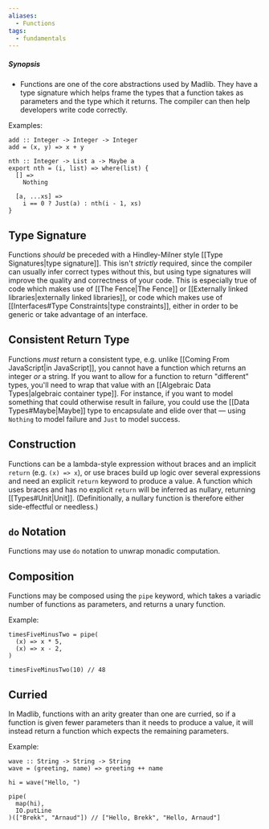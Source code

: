 ```yaml
---
aliases:
  - Functions
tags:
  - fundamentals
---
```

##### Synopsis
- Functions are one of the core abstractions used by Madlib. They have a type signature which helps frame the types that a function takes as parameters and the type which it returns. The compiler can then help developers write code correctly.

Examples:
```
add :: Integer -> Integer -> Integer
add = (x, y) => x + y

nth :: Integer -> List a -> Maybe a
export nth = (i, list) => where(list) {
  [] =>
    Nothing

  [a, ...xs] =>
    i == 0 ? Just(a) : nth(i - 1, xs)
}
```

## Type Signature

Functions _should_ be preceded with a Hindley-Milner style [[Type Signatures|type signature]]. This isn't _strictly_ required, since the compiler can usually infer correct types without this, but using type signatures will improve the quality and correctness of your code. This is especially true of code which makes use of [[The Fence|The Fence]] or [[Externally linked libraries|externally linked libraries]], or code which makes use of [[Interfaces#Type Constraints|type constraints]], either in order to be generic or take advantage of an interface.

## Consistent Return Type

Functions _must_ return a consistent type, e.g. unlike [[Coming From JavaScript|in JavaScript]], you cannot have a function which returns an integer _or_ a string. If you want to allow for a function to return "different" types, you'll need to wrap that value with an [[Algebraic Data Types|algebraic container type]]. For instance, if you want to model something that could otherwise result in failure, you could use the [[Data Types#Maybe|Maybe]] type to encapsulate and elide over that — using `Nothing` to model failure and `Just` to model success.

## Construction

Functions can be a lambda-style expression without braces and an implicit `return`  (e.g. `(x) => x`), or use braces build up logic over several expressions and need an explicit `return` keyword to produce a value. A function which uses braces and has no explicit `return` will be inferred as nullary, returning [[Types#Unit|Unit]]. (Definitionally, a nullary function is therefore either side-effectful or needless.)

## `do` Notation

Functions may use `do` notation to unwrap monadic computation.
## Composition

Functions may be composed using the `pipe` keyword, which takes a variadic number of functions as parameters, and returns a unary function.

Example:
```
timesFiveMinusTwo = pipe(
  (x) => x * 5,
  (x) => x - 2,
)

timesFiveMinusTwo(10) // 48
```

## Curried

In Madlib, functions with an arity greater than one are curried, so if a function is given fewer parameters than it needs to produce a value, it will instead return a function which expects the remaining parameters.

Example:
```
wave :: String -> String -> String
wave = (greeting, name) => greeting ++ name

hi = wave("Hello, ")

pipe(
  map(hi),
  IO.putLine
)(["Brekk", "Arnaud"]) // ["Hello, Brekk", "Hello, Arnaud"]
```